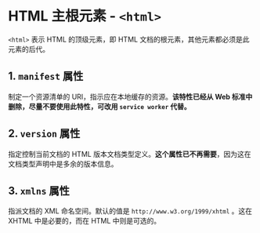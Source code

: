 # HTML 主根元素 - `<html>`

`<html>` 表示 HTML 的顶级元素，即 HTML 文档的根元素，其他元素都必须是此元素的后代。

## 1. `manifest` 属性

制定一个资源清单的 URI，指示应在本地缓存的资源。**该特性已经从 Web 标准中删除，尽量不要使用此特性，可改用 `service worker` 代替。**

## 2. `version` 属性

指定控制当前文档的 HTML 版本文档类型定义。**这个属性已不再需要**，因为这在文档类型声明中是多余的版本信息。

## 3. `xmlns` 属性

指派文档的 XML 命名空间。默认的值是 `http://www.w3.org/1999/xhtml` 。这在 XHTML 中是必要的，而在 HTML 中则是可选的。
